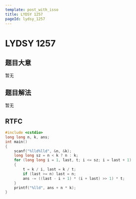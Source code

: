 ```yaml
---
template: post_with_isso
title: LYDSY 1257
pageId: lydsy_1257
---
```


# LYDSY 1257
<span id="poem"></span><script>$(function(){$.ajax('/api/poem?rnd='+Date.now()+Math.random()).done(function(data){$('#poem').text(data);});});</script>
## 题目大意
暂无

## 题目解法
暂无

## RTFC

```cpp
#include <cstdio>
long long n, k, ans;
int main()
{
    scanf("%lld%lld", &n, &k);
    long long sz = n < k ? n : k;
    for (long long i = 1, last, t; i <= sz; i = last + 1)
    {
        t = k / i, last = k / t;
        if (last >= n) last = n;
        ans -= ((last - i + 1) * (i + last) >> 1) * t;
    }
    printf("%lld", ans + n * k);
}
```
<div id="__comment"></div>
